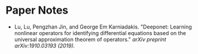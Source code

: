 # Paper Notes

* Lu, Lu, Pengzhan Jin, and George Em Karniadakis. "Deeponet: Learning nonlinear operators for identifying differential equations based on the universal approximation theorem of operators." *arXiv preprint arXiv:1910.03193 (2019).*